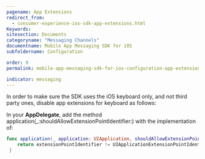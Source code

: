 ```yaml
---
pagename: App Extensions
redirect_from:
  - consumer-experience-ios-sdk-app-extensions.html
Keywords:
sitesection: Documents
categoryname: "Messaging Channels"
documentname: Mobile App Messaging SDK for iOS
subfoldername: Configuration

order: 9
permalink: mobile-app-messaging-sdk-for-ios-configuration-app-extensions.html

indicator: messaging
---
```

In order to make sure the SDK uses the iOS keyboard only, and not third party ones, disable app extensions for keyboard as follows:

In your **AppDelegate**, add the method application(_:shouldAllowExtensionPointIdentifier:)
 with the implementation of:

```swift
func application(_ application: UIApplication, shouldAllowExtensionPointIdentifier extensionPointIdentifier: UIApplicationExtensionPointIdentifier) -> Bool {
    return extensionPointIdentifier != UIApplicationExtensionPointIdentifier.keyboard
 }
```